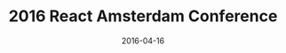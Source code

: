 ---
layout: default
title: "2016 React Amsterdam Conference"
date: 2016-04-16
venue: "NDSM Werf, Amsterdam"
ticket: "free"
time: "7:00pm"
href: "http://www.meetup.com/React-Amsterdam/events/227288979/"
---